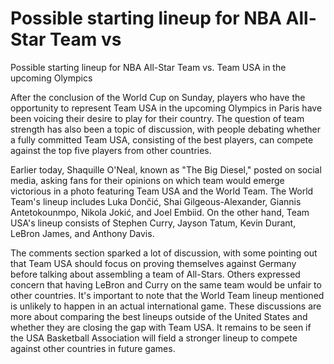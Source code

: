 #  Possible starting lineup for NBA All-Star Team vs 
  Possible starting lineup for NBA All-Star Team vs. Team USA in the upcoming Olympics

After the conclusion of the World Cup on Sunday, players who have the opportunity to represent Team USA in the upcoming Olympics in Paris have been voicing their desire to play for their country. The question of team strength has also been a topic of discussion, with people debating whether a fully committed Team USA, consisting of the best players, can compete against the top five players from other countries.

Earlier today, Shaquille O'Neal, known as "The Big Diesel," posted on social media, asking fans for their opinions on which team would emerge victorious in a photo featuring Team USA and the World Team. The World Team's lineup includes Luka Dončić, Shai Gilgeous-Alexander, Giannis Antetokounmpo, Nikola Jokić, and Joel Embiid. On the other hand, Team USA's lineup consists of Stephen Curry, Jayson Tatum, Kevin Durant, LeBron James, and Anthony Davis.

The comments section sparked a lot of discussion, with some pointing out that Team USA should focus on proving themselves against Germany before talking about assembling a team of All-Stars. Others expressed concern that having LeBron and Curry on the same team would be unfair to other countries. It's important to note that the World Team lineup mentioned is unlikely to happen in an actual international game. These discussions are more about comparing the best lineups outside of the United States and whether they are closing the gap with Team USA. It remains to be seen if the USA Basketball Association will field a stronger lineup to compete against other countries in future games.